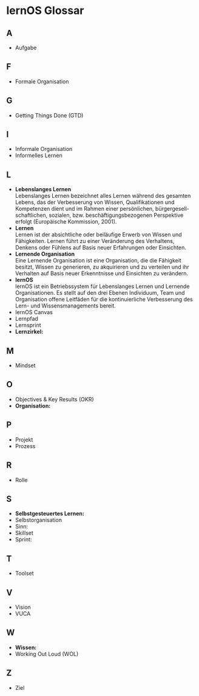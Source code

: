 # lernOS Glossar
## A
* Aufgabe

## F
* Formale Organisation
## G
* Getting Things Done (GTD)

## I
* Informale Organisation
* Informelles Lernen

## L
* **Lebenslanges Lernen**<br/>Lebenslanges Lernen bezeichnet alles Lernen während des gesamten Lebens, das der Verbesserung von Wissen, Qualifikationen und Kompetenzen dient und im Rahmen einer persönlichen, bürgergesell- schaftlichen, sozialen, bzw. beschäftigungsbezogenen Perspektive erfolgt (Europäische Kommission, 2001).
* **Lernen**<br/>Lernen ist der absichtliche oder beiläufige Erwerb von Wissen und Fähigkeiten. Lernen führt zu einer Veränderung des Verhaltens, Denkens oder Fühlens auf Basis neuer Erfahrungen oder Einsichten.
* **Lernende Organisation**<br/>Eine Lernende Organisation ist eine Organisation, die die Fähigkeit besitzt, Wissen zu generieren, zu akquirieren und zu verteilen und ihr Verhalten auf Basis neuer Erkenntnisse und Einsichten zu verändern.
* **lernOS**<br/>lernOS ist ein Betriebssystem für Lebenslanges Lernen und Lernende Organisationen. Es stellt auf den drei Ebenen Individuum, Team und Organisation offene Leitfäden für die kontinuierliche Verbesserung des Lern- und Wissensmanagements bereit.
* lernOS Canvas
* Lernpfad
* Lernsprint
* **Lernzirkel:**

## M
* Mindset

## O
* Objectives & Key Results (OKR)
* **Organisation:**

## P
* Projekt
* Prozess

## R
* Rolle

## S
* **Selbstgesteuertes Lernen:**
* Selbstorganisation
* Sinn:
* Skillset
* Sprint:

## T
* Toolset

## V
* Vision
* VUCA

## W
* **Wissen:**
* Working Out Loud (WOL)

## Z
* Ziel
